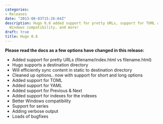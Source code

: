 ```yaml
---
categories:
- Releases
date: "2013-08-03T15:26:04Z"
description: Hugo 0.8 added support for pretty URLs, support for TOML and YAML, better
  Windows compatibility, and more!
draft: true
title: Hugo 0.8
---
```


**Please read the docs as a few options have changed in this release:**

- Added support for pretty URLs (filename/index.html vs filename.html)
- Hugo supports a destination directory
- Will efficiently sync content in static to destination directory
- Cleaned up options.. now with support for short and long options
- Added support for TOML
- Added support for YAML
- Added support for Previous & Next
- Added support for indexes for the indexes
- Better Windows compatibility
- Support for series
- Adding verbose output
- Loads of bugfixes
